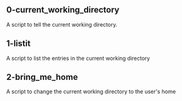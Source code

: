## 0-current_working_directory
A script to tell the current working directory.

## 1-listit
A script to list the entries in the current working directory

## 2-bring_me_home
A script to change the current working directory to the user's home